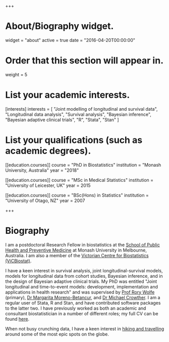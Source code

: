 +++
# About/Biography widget.
widget = "about"
active = true
date = "2016-04-20T00:00:00"

# Order that this section will appear in.
weight = 5

# List your academic interests.
[interests]
  interests = [
    "Joint modelling of longitudinal and survival data",
    "Longitudinal data analysis",
    "Survival analysis",
		"Bayesian inference",
		"Bayesian adaptive clinical trials",
		"R",
		"Stata",
		"Stan"
  ]

# List your qualifications (such as academic degrees).
[[education.courses]]
  course = "PhD in Biostatistics"
  institution = "Monash University, Australia"
  year = "2018"

[[education.courses]]
  course = "MSc in Medical Statistics"
  institution = "University of Leicester, UK"
  year = 2015

[[education.courses]]
  course = "BSc(Hons) in Statistics"
  institution = "University of Otago, NZ"
  year = 2007
 
+++

# Biography

I am a postdoctoral Research Fellow in biostatistics at the [School of Public Health and Preventive Medicine](https://www.monash.edu/medicine/sphpm) at Monash University in Melbourne, Australia. I am also a member of the [Victorian Centre for Biostatistics (ViCBiostat)](http://www.vicbiostat.org.au/). 

I have a keen interest in survival analysis, joint longitudinal-survival models, models for longitudinal data from cohort studies, Bayesian inference, and in the design of Bayesian adaptive clinical trials. My PhD was entitled "Joint longitudinal and time-to-event models: development, implementation and applications in health research" and was supervised by [Prof Rory Wolfe](https://www.monash.edu/medicine/sphpm/about/staff/academic/wolfe) (primary), [Dr Margarita Moreno-Betancur](https://www.mcri.edu.au/users/margarita-moreno-betancur), and [Dr Michael Crowther](https://www.mjcrowther.co.uk/). I am a regular user of Stata, R and Stan, and have contributed software packages to the latter two. I have previously worked as both an academic and consultant biostatistician in a number of different roles; my full CV can be found [here](/files/brilleman_cv.pdf).

When not busy crunching data, I have a keen interest in [hiking and travelling](https://www.ultimategearlists.com) around some of the most epic spots on the globe.
